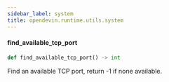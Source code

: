 ```yaml
---
sidebar_label: system
title: opendevin.runtime.utils.system
---
```


#### find\_available\_tcp\_port

```python
def find_available_tcp_port() -> int
```

Find an available TCP port, return -1 if none available.

